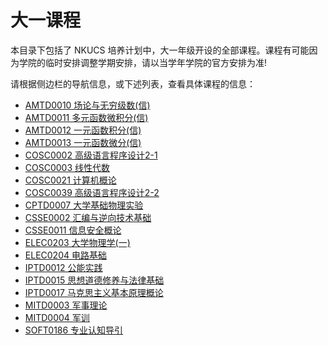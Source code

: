 # 大一课程

本目录下包括了 NKUCS 培养计划中，大一年级开设的全部课程。课程有可能因为学院的临时安排调整学期安排，请以当学年学院的官方安排为准!

请根据侧边栏的导航信息，或下述列表，查看具体课程的信息：

- [AMTD0010 场论与无穷级数(信)](/courses/grade-1/AMTD0010)
- [AMTD0011 多元函数微积分(信)](/courses/grade-1/AMTD0011)
- [AMTD0012 一元函数积分(信)](/courses/grade-1/AMTD0012)
- [AMTD0013 一元函数微分(信)](/courses/grade-1/AMTD0013)
- [COSC0002 高级语言程序设计2-1](/courses/grade-1/COSC0002)
- [COSC0003 线性代数](/courses/grade-1/COSC0003)
- [COSC0021 计算机概论](/courses/grade-1/COSC0021)
- [COSC0039 高级语言程序设计2-2](/courses/grade-1/COSC0039)
- [CPTD0007 大学基础物理实验](/courses/grade-1/CPTD0007)
- [CSSE0002 汇编与逆向技术基础](/courses/grade-1/CSSE0002)
- [CSSE0011 信息安全概论](/courses/grade-1/CSSE0011)
- [ELEC0203 大学物理学(一)](/courses/grade-1/ELEC0203)
- [ELEC0204 电路基础](/courses/grade-1/ELEC0204)
- [IPTD0012 公能实践](/courses/grade-1/IPTD0012)
- [IPTD0015 思想道德修养与法律基础](/courses/grade-1/IPTD0015)
- [IPTD0017 马克思主义基本原理概论](/courses/grade-1/IPTD0017)
- [MITD0003 军事理论](/courses/grade-1/MITD0003)
- [MITD0004 军训](/courses/grade-1/MITD0004)
- [SOFT0186 专业认知导引](/courses/grade-1/SOFT0186)